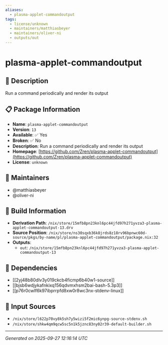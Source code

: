 ```yaml
---
aliases:
  - plasma-applet-commandoutput
tags:
  - license/unknown
  - maintainers/matthiasbeyer
  - maintainers/oliver-ni
  - outputs/out
---
```


# plasma-applet-commandoutput

## 📝 Description

Run a command periodically and render its output

## 📋 Package Information

- **Name**: `plasma-applet-commandoutput`
- **Version**: `13`
- **Available**: ✅ Yes
- **Broken**: ✅ No
- **Description**: Run a command periodically and render its output
- **Homepage**: [https://github.com/Zren/plasma-applet-commandoutput](https://github.com/Zren/plasma-applet-commandoutput)
- **License**: `unknown`
## 👥 Maintainers

- @matthiasbeyer
- @oliver-ni


## 🔧 Build Information

- **Derivation Path**: `/nix/store/15mfb8pn23knl6pc44jfd97h271yvza3-plasma-applet-commandoutput-13.drv`
- **Source Position**: `/nix/store/ns30sqxb36k8jrds8z18rv96bpnwc60d-source/pkgs/by-name/pl/plasma-applet-commandoutput/package.nix:32`
- **Outputs**:
  - `out`:  `/nix/store/15mfb8pn23knl6pc44jfd97h271yvza3-plasma-applet-commandoutput-13`

## 🔗 Dependencies

- [[2yj48b80dlv3y019ckcb4ficmp6b40w1-source]]
- [[bjsb6wdjykafnkixq156qdvmxhsm2bai-bash-5.3p3]]
- [[p76r0cwlf6k97ibprrpfd8xw0r8wc3nx-stdenv-linux]]

## 📁 Input Sources

- `/nix/store/l622p70vy8k5sh7y5wizi5f2mic6ynpg-source-stdenv.sh`
- `/nix/store/shkw4qm9qcw5sc5n1k5jznc83ny02r39-default-builder.sh`

---
*Generated on 2025-09-27 12:16:14 UTC*
